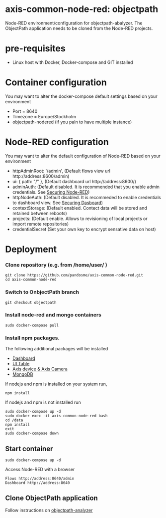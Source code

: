 # axis-common-node-red: objectpath
Node-RED environment/configuration for objectpath-abalyzer.  The ObjectPath application needs to be cloned from the Node-RED projects.

# pre-requisites
- Linux host with Docker, Docker-compose and GIT installed

# Container configuration
You may want to alter the docker-compose default settings based on your environment
- Port = 8640
- Timezone = Europe/Stockholm
- objectpath-nodered (if you paln to have multiple instance)

# Node-RED configuration
You may want to alter the default configuration of Node-RED based on your environment
- httpAdminRoot: '/admin',   (Default flows view url http://address:8600/admin)
- ui: { path: "/" },         (Default dashboard url http://address:8600/)
- adminAuth:                 (Default disabled.  It is recommended that you enable admin credentials.  See [Securing Node-RED](https://nodered.org/docs/user-guide/runtime/securing-node-red#editor--admin-api-security))
- httpNodeAuth:              (Default disabled.  It is recommeded to enable credentials to dashboard view. See [Securing Dasboard](https://nodered.org/docs/user-guide/runtime/securing-node-red#http-node-security))
- contextStorage:            (Default enabled.  Contect data will be stored and retained between reboots)
- projects:                  (Default enable.  Allows to revisioning of local projects or import remote repositories)  
- credentialSecret           (Set your own key to encrypt sensative data on host)

# Deployment
### Clone repository (e.g. from /home/user/ )
```
git clone https://github.com/pandosme/axis-common-node-red.git
cd axis-common-node-red
```
### Switch to OnbjectPath branch
```
git checkout objectpath
```
### Install node-red and mongo containers
```
sudo docker-compose pull
```
### Install npm packages. 
The following additional packages will be installed
- [Dashboard](https://flows.nodered.org/node/node-red-dashboard)
- [UI Table](https://flows.nodered.org/node/node-red-node-ui-table)
- [Axis device & Axis Camera](https://flows.nodered.org/node/node-red-contrib-axis-device)
- [MongoDB](https://flows.nodered.org/node/node-red-node-mongodb)

If nodejs and npm is installed on your system run,
```
npm install
```
If nodejs and npm is not installed run
```
sudo docker-compose up -d
sudo docker exec -it axis-common-node-red bash
cd /data
npm install
exit
sudo docker-compose down
```
## Start container
```
sudo docker-compose up -d
```
Access Node-RED with a browser
```
Flows http://address:8640/admin
Dashboard http://address:8640
```
## Clone ObjectPath application
Follow instructions on [objectpath-analyzer](https://github.com/pandosme/objectpath-analyzer)
